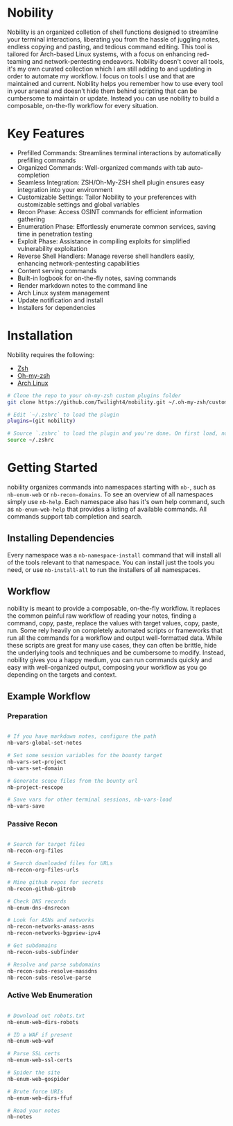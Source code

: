 # Nobility

Nobility is an organized colletion of shell functions designed to streamline your terminal interactions, liberating you from the hassle of juggling notes, endless copying and pasting, and tedious command editing. This tool is tailored for Arch-based Linux systems, with a focus on enhancing red-teaming and network-pentesting endeavors. Nobility doesn't cover all tools, it's my own curated collection which I am still adding to and updating in order to automate my workflow. I focus on tools I use and that are maintained and current. Nobility helps you remember how to use every tool in your arsenal and doesn't hide them behind scripting that can be cumbersome to maintain or update. Instead you can use nobility to build a composable, on-the-fly workflow for every situation. 

# Key Features
* Prefilled Commands: Streamlines terminal interactions by automatically prefilling commands
* Organized Commands: Well-organized commands with tab auto-completion
* Seamless Integration: ZSH/Oh-My-ZSH shell plugin ensures easy integration into your environment
* Customizable Settings: Tailor Nobility to your preferences with customizable settings and global variables
* Recon Phase: Access OSINT commands for efficient information gathering
* Enumeration Phase: Effortlessly enumerate common services, saving time in penetration testing
* Exploit Phase: Assistance in compiling exploits for simplified vulnerability exploitation
* Reverse Shell Handlers: Manage reverse shell handlers easily, enhancing network-pentesting capabilities
* Content serving commands
* Built-in logbook for on-the-fly notes, saving commands
* Render markdown notes to the command line
* Arch Linux system management
* Update notification and install
* Installers for dependencies

# Installation
Nobility requires the following:

* [Zsh](https://github.com/zsh-users/zsh)
* [Oh-my-zsh](https://ohmyz.sh/)
* [Arch Linux](https://archlinux.org/)


```bash
# Clone the repo to your oh-my-zsh custom plugins folder
git clone https://github.com/Twilight4/nobility.git ~/.oh-my-zsh/custom/plugins/nobility

# Edit `~/.zshrc` to load the plugin
plugins=(git nobility)

# Source `.zshrc` to load the plugin and you're done. On first load, nobility will install a few core packages
source ~/.zshrc

```

# Getting Started
nobility organizes commands into namespaces starting with `nb-`, such as `nb-enum-web` or `nb-recon-domains`.
To see an overview of all namespaces simply use `nb-help`. Each namespace also has it's own help command, such as `nb-enum-web-help` that provides a listing of available commands. All commands support tab completion and search. 

## Installing Dependencies
Every namespace was a `nb-namespace-install` command that will install all of the tools relevant to that namespace. You can install just the tools you need, or use `nb-install-all` to run the installers of all namespaces.

## Workflow
nobility is meant to provide a composable, on-the-fly workflow. It replaces the common painful raw workflow of reading your notes, finding a command, copy, paste, replace the values with target values, copy, paste, run. Some rely heavily on completely automated scripts or frameworks that run all the commands for a workflow and output well-formatted data. While these scripts are great for many use cases, they can often be brittle, hide the underlying tools and techniques and be cumbersome to modify. Instead, nobility gives you a happy medium, you can run commands quickly and easy with well-organized output, composing your workflow as you go depending on the targets and context. 

## Example Workflow
### Preparation
```bash

# If you have markdown notes, configure the path 
nb-vars-global-set-notes

# Set some session variables for the bounty target 
nb-vars-set-project 
nb-vars-set-domain 

# Generate scope files from the bounty url
nb-project-rescope

# Save vars for other terminal sessions, nb-vars-load
nb-vars-save

```

### Passive Recon
```bash

# Search for target files
nb-recon-org-files

# Search downloaded files for URLs
nb-recon-org-files-urls

# Mine github repos for secrets
nb-recon-github-gitrob

# Check DNS records
nb-enum-dns-dnsrecon

# Look for ASNs and networks
nb-recon-networks-amass-asns
nb-recon-networks-bgpview-ipv4

# Get subdomains
nb-recon-subs-subfinder

# Resolve and parse subdomains
nb-recon-subs-resolve-massdns
nb-recon-subs-resolve-parse

```

### Active Web Enumeration
```bash

# Download out robots.txt
nb-enum-web-dirs-robots

# ID a WAF if present
nb-enum-web-waf

# Parse SSL certs
nb-enum-web-ssl-certs

# Spider the site
nb-enum-web-gospider

# Brute force URIs
nb-enum-web-dirs-ffuf

# Read your notes
nb-notes

```
